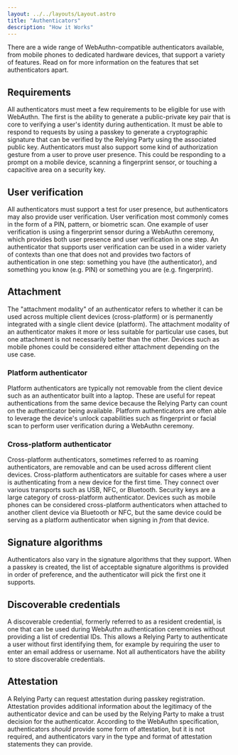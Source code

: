 ```yaml
---
layout: ../../layouts/Layout.astro
title: "Authenticators"
description: "How it Works"
---
```


There are a wide range of WebAuthn-compatible authenticators available, from mobile phones to dedicated hardware devices, that support a variety of features. Read on for more information on the features that set authenticators apart.

## Requirements
All authenticators must meet a few requirements to be eligible for use with WebAuthn. The first is the ability to generate a public-private key pair that is core to verifying a user's identity during authentication. It must be able to respond to requests by using a passkey to generate a cryptographic signature that can be verified by the Relying Party using the associated public key. Authenticators must also support some kind of authorization gesture from a user to prove user presence. This could be responding to a prompt on a mobile device, scanning a fingerprint sensor, or touching a capacitive area on a security key.

## User verification
All authenticators must support a test for user presence, but authenticators may also provide user verification. User verification most commonly comes in the form of a PIN, pattern, or biometric scan. One example of user verification is using a fingerprint sensor during a WebAuthn ceremony, which provides both user presence and user verification in one step. An authenticator that supports user verification can be used in a wider variety of contexts than one that does not and provides two factors of authentication in one step: something you have (the authenticator), and something you know (e.g. PIN) or something you are (e.g. fingerprint).

## Attachment
The "attachment modality" of an authenticator refers to whether it can be used across multiple client devices (cross-platform) or is permanently integrated with a single client device (platform). The attachment modality of an authenticator makes it more or less suitable for particular use cases, but one attachment is not necessarily better than the other. Devices such as mobile phones could be considered either attachment depending on the use case. 

### Platform authenticator
Platform authenticators are typically not removable from the client device such as an authenticator built into a laptop. These are useful for repeat authentications from the same device because the Relying Party can count on the authenticator being available. Platform authenticators are often able to leverage the device's unlock capabilities such as fingerprint or facial scan to perform user verification during a WebAuthn ceremony.

### Cross-platform authenticator
Cross-platform authenticators, sometimes referred to as roaming authenticators, are removable and can be used across different client devices. Cross-platform authenticators are suitable for cases where a user is authenticating from a new device for the first time. They connect over various transports such as USB, NFC, or Bluetooth. Security keys are a large category of cross-platform authenticator. Devices such as mobile phones can be considered cross-platform authenticators when attached to another client device via Bluetooth or NFC, but the same device could be serving as a platform authenticator when signing in _from_ that device.

## Signature algorithms
Authenticators also vary in the signature algorithms that they support. When a passkey is created, the list of acceptable signature algorithms is provided in order of preference, and the authenticator will pick the first one it supports.

## Discoverable credentials
A discoverable credential, formerly referred to as a resident credential, is one that can be used during WebAuthn authentication ceremonies without providing a list of credential IDs. This allows a Relying Party to authenticate a user without first identifying them, for example by requiring the user to enter an email address or username. Not all authenticators have the ability to store discoverable credentials.

## Attestation
A Relying Party can request attestation during passkey registration. Attestation provides additional information about the legitimacy of the authenticator device and can be used by the Relying Party to make a trust decision for the authenticator. According to the WebAuthn specification, authenticators _should_ provide some form of attestation, but it is not required, and authenticators vary in the type and format of attestation statements they can provide.